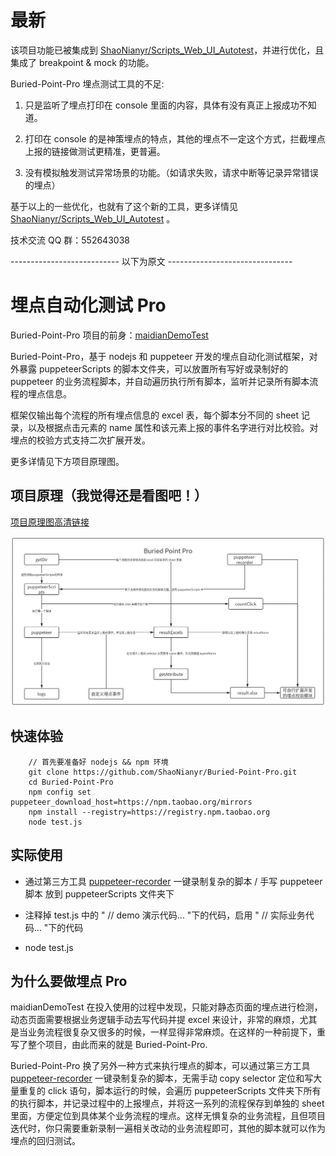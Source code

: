 # 最新


该项目功能已被集成到 [ShaoNianyr/Scripts_Web_UI_Autotest](https://github.com/ShaoNianyr/Scripts_Web_UI_Autotest)，并进行优化，且集成了 breakpoint & mock 的功能。

Buried-Point-Pro 埋点测试工具的不足:

1. 只是监听了埋点打印在 console 里面的内容，具体有没有真正上报成功不知道。

2. 打印在 console 的是神策埋点的特点，其他的埋点不一定这个方式，拦截埋点上报的链接做测试更精准，更普遍。

3. 没有模拟触发测试异常场景的功能。（如请求失败，请求中断等记录异常错误的埋点）

基于以上的一些优化，也就有了这个新的工具，更多详情见 [ShaoNianyr/Scripts_Web_UI_Autotest](https://github.com/ShaoNianyr/Scripts_Web_UI_Autotest) 。

技术交流 QQ 群：552643038




--------------------------- 以下为原文 -------------------------------

# 埋点自动化测试 Pro

Buried-Point-Pro 项目的前身：[maidianDemoTest](https://github.com/ShaoNianyr/maidianDemoTest)

Buried-Point-Pro，基于 nodejs 和 puppeteer 开发的埋点自动化测试框架，对外暴露 puppeteerScripts 的脚本文件夹，可以放置所有写好或录制好的 puppeteer 的业务流程脚本，并自动遍历执行所有脚本，监听并记录所有脚本流程的埋点信息。

框架仅输出每个流程的所有埋点信息的 excel 表，每个脚本分不同的 sheet 记录，以及根据点击元素的 name 属性和该元素上报的事件名字进行对比校验。对埋点的校验方式支持二次扩展开发。

更多详情见下方项目原理图。

## 项目原理（我觉得还是看图吧！）

[项目原理图高清链接](https://www.processon.com/view/link/5dd38659e4b01da3459348c7)

<img src="https://github.com/ShaoNianyr/Buried-Point-Pro/blob/master/picture/BuriedPointPro.png">


## 快速体验

```
    // 首先要准备好 nodejs && npm 环境
    git clone https://github.com/ShaoNianyr/Buried-Point-Pro.git
    cd Buried-Point-Pro
    npm config set puppeteer_download_host=https://npm.taobao.org/mirrors
    npm install --registry=https://registry.npm.taobao.org
    node test.js 
```

## 实际使用

-   通过第三方工具 [puppeteer-recorder](https://github.com/checkly/puppeteer-recorder) 一键录制复杂的脚本 / 手写 puppeteer 脚本 放到 puppeteerScripts 文件夹下

-   注释掉 test.js 中的 " // demo 演示代码... "下的代码，启用 " // 实际业务代码... "下的代码

-   node test.js

## 为什么要做埋点 Pro

maidianDemoTest 在投入使用的过程中发现，只能对静态页面的埋点进行检测，动态页面需要根据业务逻辑手动去写代码并提 excel 来设计，非常的麻烦，尤其是当业务流程很复杂又很多的时候，一样显得非常麻烦。在这样的一种前提下，重写了整个项目，由此而来的就是 Buried-Point-Pro. 

Buried-Point-Pro 换了另外一种方式来执行埋点的脚本，可以通过第三方工具 [puppeteer-recorder](https://github.com/checkly/puppeteer-recorder) 一键录制复杂的脚本，无需手动 copy selector 定位和写大量重复的 click 语句，脚本运行的时候，会遍历 puppeteerScripts 文件夹下所有的执行脚本，并记录过程中的上报埋点，并将这一系列的流程保存到单独的 sheet 里面，方便定位到具体某个业务流程的埋点。这样无惧复杂的业务流程，且但项目迭代时，你只需要重新录制一遍相关改动的业务流程即可，其他的脚本就可以作为埋点的回归测试。

